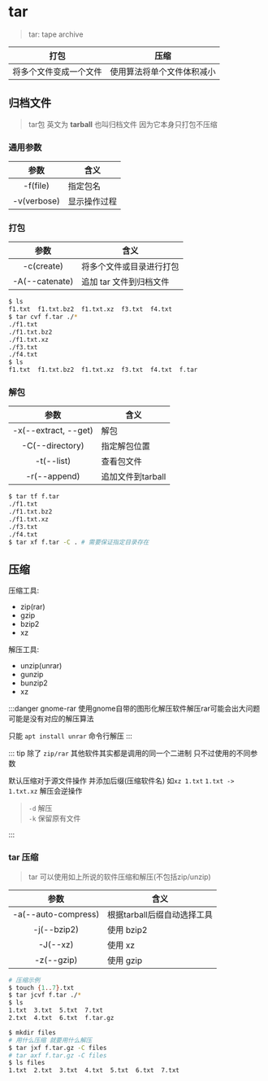 # tar

> tar: tape archive

|          打包          |            压缩            |
| :--------------------: | :------------------------: |
| 将多个文件变成一个文件 | 使用算法将单个文件体积减小 |

## 归档文件

> tar包 英文为 **tarball** 也叫归档文件 因为它本身只打包不压缩

### 通用参数

|    参数     | 含义         |
| :---------: | ------------ |
|  -f(file)   | 指定包名     |
| -v(verbose) | 显示操作过程 |

### 打包

|      参数      | 含义                     |
| :------------: | ------------------------ |
|   -c(create)   | 将多个文件或目录进行打包 |
| -A(--catenate) | 追加 tar 文件到归档文件  |

```bash
$ ls
f1.txt  f1.txt.bz2  f1.txt.xz  f3.txt  f4.txt
$ tar cvf f.tar ./*
./f1.txt
./f1.txt.bz2
./f1.txt.xz
./f3.txt
./f4.txt
$ ls
f1.txt  f1.txt.bz2  f1.txt.xz  f3.txt  f4.txt  f.tar
```

### 解包

|         参数         | 含义              |
| :------------------: | ----------------- |
| -x(--extract, --get) | 解包              |
|   -C(--directory)    | 指定解包位置      |
|      -t(--list)      | 查看包文件        |
|     -r(--append)     | 追加文件到tarball |

```bash
$ tar tf f.tar
./f1.txt
./f1.txt.bz2
./f1.txt.xz
./f3.txt
./f4.txt
$ tar xf f.tar -C . # 需要保证指定目录存在
```

## 压缩

压缩工具:
- zip(rar)
- gzip
- bzip2
- xz

解压工具:
- unzip(unrar)
- gunzip
- bunzip2
- xz

:::danger gnome-rar
使用gnome自带的图形化解压软件解压rar可能会出大问题 可能是没有对应的解压算法

只能 `apt install unrar` 命令行解压
:::

::: tip
除了 `zip/rar` 其他软件其实都是调用的同一个二进制 只不过使用的不同参数

默认压缩对于源文件操作 并添加后缀(压缩软件名) 如`xz 1.txt` `1.txt -> 1.txt.xz` 解压会逆操作

> `-d` 解压  
> `-k` 保留原有文件

:::

### tar 压缩

> tar 可以使用如上所说的软件压缩和解压(不包括zip/unzip)

|        参数         | 含义                        |
| :-----------------: | --------------------------- |
| -a(--auto-compress) | 根据tarball后缀自动选择工具 |
|     -j(--bzip2)     | 使用 bzip2                  |
|      -J(--xz)       | 使用 xz                     |
|     -z(--gzip)      | 使用 gzip                   |

```bash
# 压缩示例
$ touch {1..7}.txt
$ tar jcvf f.tar ./*
$ ls
1.txt  3.txt  5.txt  7.txt
2.txt  4.txt  6.txt  f.tar.gz
```

```bash
$ mkdir files
# 用什么压缩 就要用什么解压
$ tar jxf f.tar.gz -C files
# tar axf f.tar.gz -C files
$ ls files
1.txt  2.txt  3.txt  4.txt  5.txt  6.txt  7.txt
```
